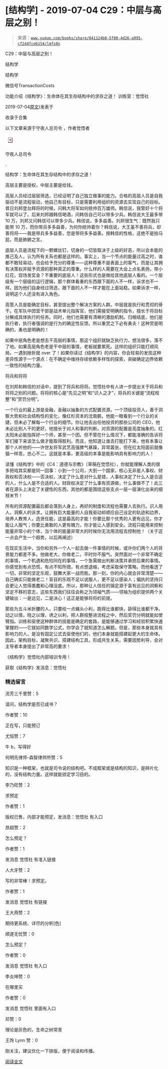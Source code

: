 # [结构学] - 2019-07-04 C29：中层与高层之别！

> 来源：[`www.yuque.com/books/share/641124b8-5f80-4d26-a995-cf244fceb154/lmfs0n`](https://www.yuque.com/books/share/641124b8-5f80-4d26-a995-cf244fceb154/lmfs0n)



C29：中层与高层之别！ 

结构学 

结构学 

微信号TransactionCosts 

功能介绍《结构学》：生命体在其生存结构中的求存之道！ 训练营：觉悟社 

2019-07-04[原文](https://mp.weixin.qq.com/s?__biz=MzIzMDYwOTM0Mg==&mid=2247484061&idx=1&sn=6b5effaceec4ccea129b0b2c0ff9eb94&chksm=e8b19a4cdfc6135a82d4a79c2245a8efb5cea97135ffeef76afcdb0f1d23fc37408270b77ac3#rd))发表于 

收录于合集 

以下文章来源于守夜人总司令 ，作者觉悟者 

![](img/9ecabe0e1de999067183ebe8eb846b30.png)  

守夜人总司令 

. 

结构学：生命体在其生存结构中的求存之道！ 

高层主要是授权，中层主要是给钱。 

高层人员经过层层筛选，已经证明了自己独立做事的能力。合格的高层人员是自我驱动不是流程驱动，他自己有目标，只是需要利用组织的资源去实现自己的目标。昔日刘邦登台拜将的时候，问韩大将军如何统帅百万雄师。韩信说，我管好十个将军就可以了。后来刘邦跟韩信喝酒，问韩信自己可以带多少兵。韩信说大王最多带 10 万，刘邦又问韩信可以带多少兵。韩信说，多多益善。刘邦很生气：既然我只能带 10 万，而你带兵多多益善，为何你统帅着你？韩信说，大王虽不善将兵，却善将将——我是带兵多多益善，您是带将多多益善。按韩信的性格，这绝不是拍马屁，而是肺腑之言。 

底层人员是流程下的一颗螺丝钉，切身的一切皆取决于上级的好恶，所以会本能的推己及人，认为所有关系也都是这样的。事实上，当一个节点的能量过高之时，谁都不敢轻易动，也会给予充分的尊重——这种尊重不是表面上的客气，而是让其拥有决策权并赋予资源的那种真正的尊重。什么样的人需要在大会上点名表扬，带小红花，现场发奖金？不重要的底层人！这些形式也是做给其他底层人看的。一个层级有一个层级的运行逻辑，那个群体看重的东西跟下面的人不一样，诉求也不一样。因为他们自身经过筛选，跟下面的人不一样才能在上面站稳。如果诉求一样，说明这个人还没有进入角色。 

高管人员是能确定目标，甚至提出整个解决方案的人群。中层就是执行和贯彻的骨干。在军队中团营干部是战术单元指挥官，他们需接受明确的指令，擅长于将目标分解成具体执行的任务。同时，他们也需要有清晰的激励机制。归根结底，他们是执行者，执行者强调的是行为的确定性反馈。所以重赏之下必有勇夫！这种赏是明确的，勇也是明确的！ 

如果中层角色老是想去干高层的事情，那这个组织就缺乏执行力，想法很多，落不了地。如果高层角色老是干中层的事情，老板就要累死。这样的组织只能打顺风局，一遇到挫折就 over 了！如果你读过《结构学》的内容，你会轻易的发现这种差异性源于一个源点：在不确定中维持存续依赖多样性的探索，突破确定边界依赖一致性的结构力量。 

将兵和将将 

在刘邦和韩信的对话中，提到了将兵和将将。觉悟社中有人进一步提出关于将兵和将将之别的问题。将将的核心是“先见之明”和“识人之才”，将兵的关键是“流程规整”和“赏罚分明”。 

一个行业的最上游是金融，金融以抽象的方式配置资源。一个顶级投资人，善于洞察大势和社会结构性的变化，像红杉资本的沈南鹏，他能一眼看到一个行业的关键，但未必了解每一个行业的细节。你让他去出任他投资的那些公司的 CEO，他未必比别人干的更好。他擅长于对人和事的判断。对资源的配置是高度抽象的。红太阳未必能指挥好一个师，甚至一个团。但不管在什么情况下，都能准确的告诉将军们接下来该怎么做才能取得胜利。而且，他知道让谁去打能打下来，他有本事让那个人听他的——许世友将军武艺高强脾气暴躁，异常嚣张，但在红太阳面前就像猫一样乖，忠心不二。这就是本事，更高级的本事是能影响具有影响力的人！ 

读懂《结构学》中的《C4：道德与宗教》（草稿在觉悟社），你就能理解人类的很多把戏其实都是同一回事：小到一个公司，大到一个国家，核心无非是人事权、财政权和否决权——否决权，决定了什么是对什么是错，人事权决定了什么人是合适的人，什么人是不合适的人。财政权决定了什么事有资源做，什么事做不了！此三者在源头上决定了关键性的东西，其他的都是围绕这些支点一层一层演化出来的细枝末节！ 

所有的资源配置最后都会落到人身上，再好的制度和流程也需要人去执行。识人用人，洞察人的诉求，让拥有巨大能量的人自我驱动却顺应自己设定的轨迹和边界，培养人教育人，选贤任能，这是最高的才能！你要比那个优秀的人更有远见，你才能让人服气；你要比勇敢的人更有魄力，你才能让人感到安全。流程只能用来控制能量非常小的个体，当个体的能量非常大的时候你无法用流程去控制他！（关于这一点会产生一个趋势，以后再阐述） 

在现实生活中，当你和另外一个人一起去做一件事情的时候，或许你们两个人的背景能力都差不多。他做老大，你做老二，平时你不服气。突然面对一个非常不确定的事情，一个机遇和危险同在的事情，一个急需做出判断决策并承担后果的事情。你感觉到有点恐慌，有点不知所措，有点想退缩，考虑采取保守策略。而他看透了一切，非常的坚定乐观，鼓舞大家一战而胜。那一刻，你的内心就会非常清楚——自己确实只能做老二！盲目的乐观不足以说服人，更不足以感染人；偏执的坚持只会更让人觉得愚蠢和心理没底。所以，那种让人信任的镇定源于富有远见的洞察和坚定不移的意志，这些东西我们往往会称之为领袖气质——领袖为组织提供两个关键输出：一是远见，二是决心！这正是能够将将的前提。 

那些为五斗米折腰的人，只要给一点蝇头小利，跑得比谁都快，舔得比谁都干净。动之以情，晓之以理，诱之以利，把人群规整进流程之中，然后奖罚分明就能如使臂指。训练和驱使这种群体的技能是确定的套路，是能够通过学习和经验积累快速掌握的——它就如同数学公式，你学会了就知道怎么解题。但是，那些本身就具有影响力的人，是没有固定公式去驱使他们的，他们本身就能搭建起更大的生命体。因此，架构目标，凝聚共识，搭建结构工具，形成共生关系，需要因势利导，会对主导者本身提出了非常高的要求！ 

《结构学》觉悟社内部培训专用！ 

获取《结构学》发消息：觉悟社  



### 精选留言  



流芳三千里赞：5 

请问，结构学是否已成书？ 

作者赞：10 

正在写，只能预订  



尤恒赞：7 

牛 b，写得好  



何明先律师-森智律师所赞：5 

知识是一种框架，也就是司令说的结构吧。不成框架或是结构的知识，是碎片化的，没有结构力量。这样就能锁定学习目的。  



李乃旺赞：2 

求预定 

作者赞：1 

版权已售，内部才能预定，发消息：觉悟社 有入口  



昂超赞：2 

怎么预定？ 

作者赞：1 

发消息 觉悟社 有准入链接  



人大牙赞：2 

写的非常棒！求预定。 

作者赞：1 

发消息 觉悟社 有链接  



王大燕赞：2 

期待更系统、详尽的分析[色]  



顺遂无忧赞：0 

怎么预定？ 

作者赞：0 

发消息 觉悟社 有入口  



李炎坤赞：0 

在哪里买 

作者赞：0 

发消息 觉悟社 里面有入口  



邓赞：0 

理论是灰色的，生命之树常青  



王玲 Lynn 赞：0 

刚关注，建议优化一下排版，便于阅读和传播。 

[阅读全文](https://t.zsxq.com/NVRNZF2)